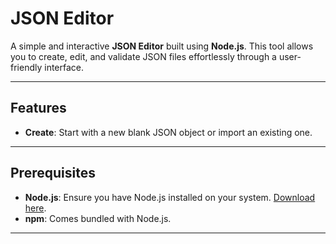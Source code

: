 # JSON Editor

A simple and interactive **JSON Editor** built using **Node.js**. This tool allows you to create, edit, and validate JSON files effortlessly through a user-friendly interface.

---

## Features
- **Create**: Start with a new blank JSON object or import an existing one.


---

## Prerequisites
- **Node.js**: Ensure you have Node.js installed on your system. [Download here](https://nodejs.org/).
- **npm**: Comes bundled with Node.js.

---

